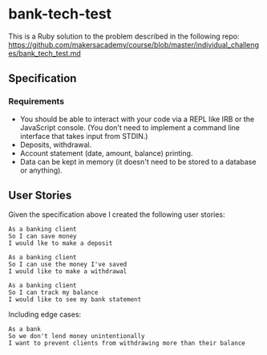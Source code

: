 # bank-tech-test

This is a Ruby solution to the problem described in the following repo:
https://github.com/makersacademy/course/blob/master/individual_challenges/bank_tech_test.md


## Specification

### Requirements

* You should be able to interact with your code via a REPL like IRB or the JavaScript console.  (You don't need to implement a command line interface that takes input from STDIN.)
* Deposits, withdrawal.
* Account statement (date, amount, balance) printing.
* Data can be kept in memory (it doesn't need to be stored to a database or anything).

## User Stories

Given the specification above I created the following user stories:

```
As a banking client
So I can save money
I would lke to make a deposit

As a banking client
So I can use the money I've saved
I would like to make a withdrawal

As a banking client
So I can track my balance
I would like to see my bank statement
```
Including edge cases:

```
As a bank
So we don't lend money unintentionally
I want to prevent clients from withdrawing more than their balance
```
